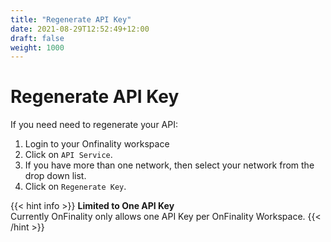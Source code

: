 ```yaml
---
title: "Regenerate API Key"
date: 2021-08-29T12:52:49+12:00
draft: false
weight: 1000
---
```



# Regenerate API Key

If you need need to regenerate your API:

1. Login to your Onfinality workspace
1. Click on `API Service`.
1. If you have more than one network, then select your network from the drop down list. 
1. Click on `Regenerate Key`.


{{< hint info >}}
**Limited to One API Key**  
Currently OnFinality only allows one API Key per OnFinality Workspace.
{{< /hint >}}
